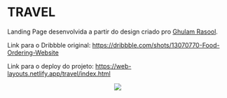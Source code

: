 # TRAVEL

Landing Page desenvolvida a partir do design criado pro [Ghulam Rasool](https://dribbble.com/ghulaam-rasool).

Link para o Dribbble original: https://dribbble.com/shots/13070770-Food-Ordering-Website



Link para o deploy do projeto: https://web-layouts.netlify.app/travel/index.html

<p align="center">
  <img src="https://i.imgur.com/BWXPtVn.png">
</p>